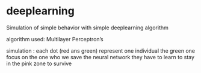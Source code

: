 # deeplearning
Simulation of simple behavior with simple deeplearning algorithm

algorithm used: 
Multilayer Perceptron’s

simulation :
each dot (red ans green) represent one individual
the green one focus on the one who we save the neural network
they have to learn to stay in the pink zone to survive
